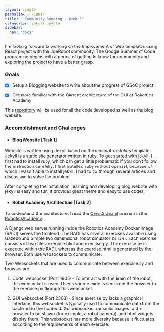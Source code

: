 ```yaml
---
layout: single
permalink : /CBW1/
title:  "Community Bonding - Week 1"
categories: jekyll update
sidebar:
  nav: "docs"
---
```

I'm looking forward to working on the Improvement of Web templates using React project with the JdeRobot community! The Google Summer of Code programme begins with a period of getting to know the community and exploring the project to have a better grasp.

### Goals

- [x]  Setup a Blogging website to write about the progress of GSoC project

- [x] Get more familiar with the Current architecture of the GUI at Robottics Academy

This [repository](https://github.com/TheRoboticsClub/gsoc2022-Apoorv_Garg) will be used for all the code developed as well as the blog website.


### Accomplishment and Challenges 

* #### Blog Website \[Task 1\]

Website is written using Jekyll based on the *minimal-mistakes* template. [Jekyll](https://jekyllrb.com) is a static site generator written in ruby. To get started with jekyll, I first had to install ruby, which can get a little problematic if you don't follow the instruction carefully. I first installed ruby without openssl, because of which I wasn't able to install jekyll. I had to go through several articles and discussion to solve the problem. 

After completing the Installation, learning and developing blog website with jekyll is easy and fun. It provides great theme and easy to use codes.



* #### Robot Academy Architecture \[Task 2\]

To understand the architecture, I read the [ClientSide.md](https://github.com/JdeRobot/RoboticsAcademy/blob/master/docs/clientside.md) present in the [RoboticsAcademy](https://github.com/JdeRobot/RoboticsAcademy/).


A Django web server running inside the Robotics Academy Docker Image (RADI) serves the frontend. The RADI has several exercises available using Gazebo and Simple two dimensional robot simulator (STDR).
Each exercise consists of two files: exercise.html and exercise.py. The exercise.py is executed within the RADI, whereas the exercise.html is generated by the browser. Both use websockets to communicate.


Two Websockets that are used to communicate between exercise.py and browser are -


1. Code  websocket (Port 1905) - To interact with the brain of the robot, this websocket is used. User's source code is sent from the browser to the exercise.py through this websocket. 


2. GUI websocket (Port 2303) - Since exercise.py lacks a graphical interface, this websocket is typically used to communicate data from the backend to the frontend. Gui websocket transmits images to the browser to be shown (for example, a robot camera), and html widgets display them. This websocket has more diversity because it fluctuates according to the requirements of each exercise. 

